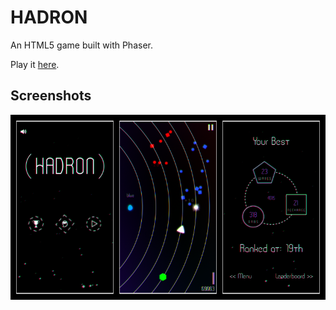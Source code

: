 # HADRON
An HTML5 game built with Phaser. 

Play it [here](https://ametrine.itch.io/hadron).

## Screenshots
![alt text](https://github.com/JHAvrick/hadron/blob/master/hadron-screenshots.png "HADRON Screenshots")
